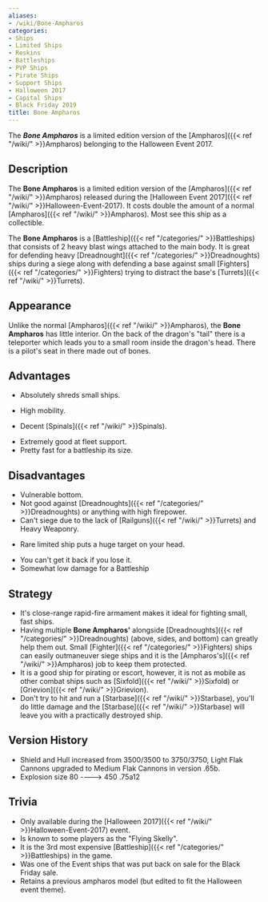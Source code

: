 ```yaml
---
aliases:
- /wiki/Bone-Ampharos
categories:
- Ships
- Limited Ships
- Reskins
- Battleships
- PVP Ships
- Pirate Ships
- Support Ships
- Halloween 2017
- Capital Ships
- Black Friday 2019
title: Bone Ampharos
---
```


The **_Bone Ampharos_** is a limited edition version of the [Ampharos]({{< ref "/wiki/" >}}Ampharos) belonging to the Halloween Event 2017.

## Description

The **Bone Ampharos** is a limited edition version of the [Ampharos]({{< ref "/wiki/" >}}Ampharos) released during the [Halloween Event 2017]({{< ref "/wiki/" >}}Halloween-Event-2017). It costs double the amount of a normal [Ampharos]({{< ref "/wiki/" >}}Ampharos). Most see this ship as a collectible.

The **Bone Ampharos** is a [Battleship]({{< ref "/categories/" >}}Battleships) that consists of 2 heavy blast wings attached to the main body. It is great for defending heavy [Dreadnought]({{< ref "/categories/" >}}Dreadnoughts) ships during a siege along with defending a base against small [Fighters]({{< ref "/categories/" >}}Fighters) trying to distract the base's [Turrets]({{< ref "/wiki/" >}}Turrets).

## Appearance

Unlike the normal [Ampharos]({{< ref "/wiki/" >}}Ampharos), the **Bone Ampharos** has little interior. On the back of the dragon's "tail" there is a teleporter which leads you to a small room inside the dragon's head. There is a pilot's seat in there made out of bones.

## Advantages

- Absolutely shreds small ships.

<!-- -->

- High mobility.

<!-- -->

- Decent [Spinals]({{< ref "/wiki/" >}}Spinals).

<!-- -->

- Extremely good at fleet support.
- Pretty fast for a battleship its size.

## Disadvantages

- Vulnerable bottom.
- Not good against [Dreadnoughts]({{< ref "/categories/" >}}Dreadnoughts) or anything with high firepower.
- Can't siege due to the lack of [Railguns]({{< ref "/wiki/" >}}Turrets) and Heavy Weaponry.

<!-- -->

- Rare limited ship puts a huge target on your head.

<!-- -->

- You can't get it back if you lose it.
- Somewhat low damage for a Battleship

## Strategy

- It's close-range rapid-fire armament makes it ideal for fighting small, fast ships.
- Having multiple **Bone Ampharos'** alongside [Dreadnoughts]({{< ref "/categories/" >}}Dreadnoughts) (above, sides, and bottom) can greatly help them out. Small [Fighter]({{< ref "/categories/" >}}Fighters) ships can easily outmaneuver siege ships and it is the [Ampharos's]({{< ref "/wiki/" >}}Ampharos) job to keep them protected.
- It is a good ship for pirating or escort, however, it is not as mobile as other combat ships such as [Sixfold]({{< ref "/wiki/" >}}Sixfold) or [Grievion]({{< ref "/wiki/" >}}Grievion).
- Don't try to hit and run a [Starbase]({{< ref "/wiki/" >}}Starbase), you'll do little damage and the [Starbase]({{< ref "/wiki/" >}}Starbase) will leave you with a practically destroyed ship.

## Version History 

- Shield and Hull increased from 3500/3500 to 3750/3750, Light Flak Cannons upgraded to Medium Flak Cannons in version .65b.
- Explosion size 80 ----> 450 .75a12

## Trivia

- Only available during the [Halloween 2017]({{< ref "/wiki/" >}}Halloween-Event-2017) event.
- Is known to some players as the "Flying Skelly".
- It is the 3rd most expensive [Battleship]({{< ref "/categories/" >}}Battleships) in the game.
- Was one of the Event ships that was put back on sale for the Black Friday sale.
- Retains a previous ampharos model (but edited to fit the Halloween event theme).